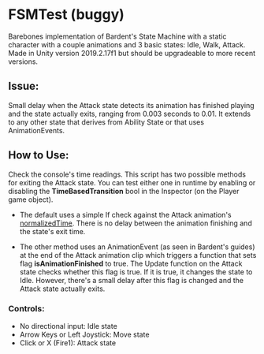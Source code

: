 # FSMTest (buggy)
 Barebones implementation of Bardent's State Machine with a static character with a couple animations and 3 basic states: Idle, Walk, Attack.
 Made in Unity version 2019.2.17f1 but should be upgradeable to more recent versions.

## Issue:
 Small delay when the Attack state detects its animation has finished playing and the state actually exits, ranging from 0.003 seconds to 0.01. It extends to any other state that derives from Ability State or that uses AnimationEvents.
 
## How to Use:
 Check the console's time readings. This script has two possible methods for exiting the Attack state. You can test either one in runtime by enabling or disabling the **TimeBasedTransition** bool in the Inspector (on the Player game object).
 
 * The default uses a simple If check against the Attack animation's [normalizedTime](https://docs.unity3d.com/ScriptReference/AnimatorStateInfo-normalizedTime.html).
 There is no delay between the animation finishing and the state's exit time. 
 
 * The other method uses an AnimationEvent (as seen in Bardent's guides) at the end of the Attack animation clip which triggers a function that sets flag **isAnimationFinished** to true. The Update function on the Attack state checks whether this flag is true. If it is true, it changes the state to Idle. However, there's a small delay after this flag is changed and the Attack state actually exits. 

### Controls: 
 - No directional input: Idle state
 - Arrow Keys or Left Joystick: Move state
 - Click or X (Fire1): Attack state


